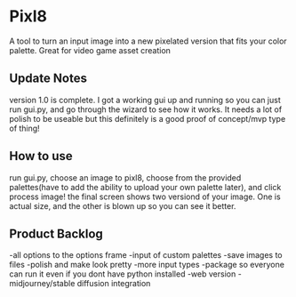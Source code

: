 # Pixl8
A tool to turn an input image into a new pixelated version that fits your color palette. Great for video game asset creation

## Update Notes
version 1.0 is complete. I got a working gui up and running so you can just run gui.py, and go through the wizard to see how it works. It needs a lot of polish to be useable but this definitely is a good proof of concept/mvp type of thing!

## How to use
run gui.py, choose an image to pixl8, choose from the provided palettes(have to add the ability to upload your own palette later), and click process image! the final screen shows two versiond of your image. One is actual size, and the other is blown up so you can see it better.

## Product Backlog
-all options to the options frame
-input of custom palettes
-save images to files
-polish and make look pretty
-more input types
-package so everyone can run it even if you dont have python installed
-web version
-midjourney/stable diffusion integration
